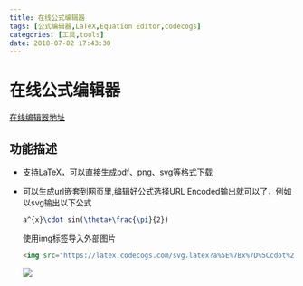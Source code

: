 ```yaml
---
title: 在线公式编辑器
tags: [公式编辑器,LaTeX,Equation Editor,codecogs]
categories: [工具,tools]
date: 2018-07-02 17:43:30
---
```


# 在线公式编辑器

[在线编辑器地址](https://www.codecogs.com/latex/eqneditor.php?lang=zh-cn)

## 功能描述

- 支持LaTeX，可以直接生成pdf、png、svg等格式下载

- 可以生成url嵌套到网页里,编辑好公式选择URL Encoded输出就可以了，例如以svg输出以下公式

  ``` latex
  a^{x}\cdot sin(\theta+\frac{\pi}{2})
  ```

  使用img标签导入外部图片

  ``` html
  <img src="https://latex.codecogs.com/svg.latex?a%5E%7Bx%7D%5Ccdot%20sin%28%5Ctheta&plus;%5Cfrac%7B%5Cpi%7D%7B2%7D%29"></img>
  ```

  <img src="https://latex.codecogs.com/svg.latex?a%5E%7Bx%7D%5Ccdot%20sin%28%5Ctheta&plus;%5Cfrac%7B%5Cpi%7D%7B2%7D%29"></img>





